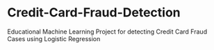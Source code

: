 ﻿# Credit-Card-Fraud-Detection

Educational Machine Learning Project for detecting Credit Card Fraud Cases using Logistic Regression 
